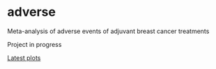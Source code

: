 # adverse

Meta-analysis of adverse events of adjuvant breast cancer treatments

Project in progress 

[Latest plots](https://chjackson.github.io/adverse/inst/doc/plot.html)
